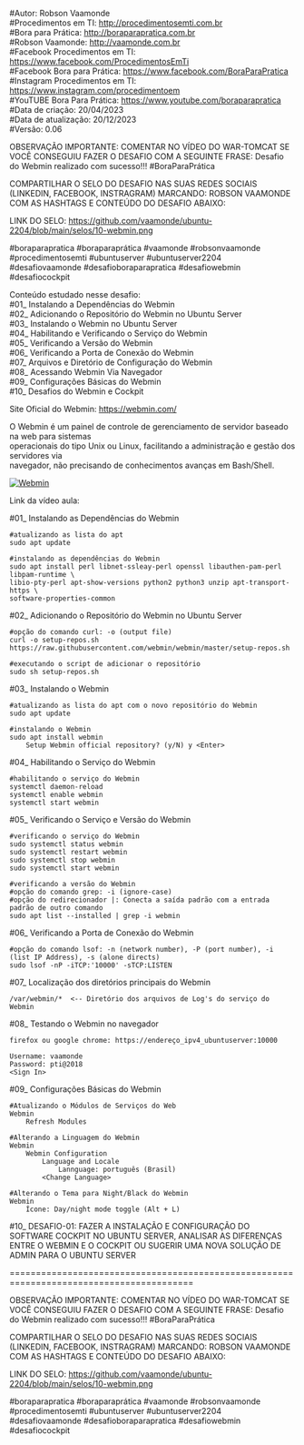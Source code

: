 #Autor: Robson Vaamonde<br>
#Procedimentos em TI: http://procedimentosemti.com.br<br>
#Bora para Prática: http://boraparapratica.com.br<br>
#Robson Vaamonde: http://vaamonde.com.br<br>
#Facebook Procedimentos em TI: https://www.facebook.com/ProcedimentosEmTi<br>
#Facebook Bora para Prática: https://www.facebook.com/BoraParaPratica<br>
#Instagram Procedimentos em TI: https://www.instagram.com/procedimentoem<br>
#YouTUBE Bora Para Prática: https://www.youtube.com/boraparapratica<br>
#Data de criação: 20/04/2023<br>
#Data de atualização: 20/12/2023<br>
#Versão: 0.06<br>

OBSERVAÇÃO IMPORTANTE: COMENTAR NO VÍDEO DO WAR-TOMCAT SE VOCÊ CONSEGUIU FAZER O DESAFIO COM 
A SEGUINTE FRASE: Desafio do Webmin realizado com sucesso!!! #BoraParaPrática

COMPARTILHAR O SELO DO DESAFIO NAS SUAS REDES SOCIAIS (LINKEDIN, FACEBOOK, INSTRAGRAM)
MARCANDO: ROBSON VAAMONDE COM AS HASHTAGS E CONTEÚDO DO DESAFIO ABAIXO: 

LINK DO SELO: https://github.com/vaamonde/ubuntu-2204/blob/main/selos/10-webmin.png

#boraparapratica #boraparaprática #vaamonde #robsonvaamonde #procedimentosemti #ubuntuserver 
#ubuntuserver2204 #desafiovaamonde #desafioboraparapratica #desafiowebmin #desafiocockpit

Conteúdo estudado nesse desafio:<br>
#01_ Instalando a Dependências do Webmin<br>
#02_ Adicionando o Repositório do Webmin no Ubuntu Server<br>
#03_ Instalando o Webmin no Ubuntu Server<br>
#04_ Habilitando e Verificando o Serviço do Webmin<br>
#05_ Verificando a Versão do Webmin<br>
#06_ Verificando a Porta de Conexão do Webmin<br>
#07_ Arquivos e Diretório de Configuração do Webmin<br>
#08_ Acessando Webmin Via Navegador<br>
#09_ Configurações Básicas do Webmin<br>
#10_ Desafios do Webmin e Cockpit<br>

Site Oficial do Webmin: https://webmin.com/<br>

O Webmin é um painel de controle de gerenciamento de servidor baseado na web para sistemas<br>
operacionais do tipo Unix ou Linux, facilitando a administração e gestão dos servidores via<br>
navegador, não precisando de conhecimentos avanças em Bash/Shell.

[![Webmin](http://img.youtube.com/vi//0.jpg)]( "Webmin")

Link da vídeo aula:

#01_ Instalando as Dependências do Webmin<br>

	#atualizando as lista do apt
	sudo apt update

	#instalando as dependências do Webmin
	sudo apt install perl libnet-ssleay-perl openssl libauthen-pam-perl libpam-runtime \
	libio-pty-perl apt-show-versions python2 python3 unzip apt-transport-https \
	software-properties-common

#02_ Adicionando o Repositório do Webmin no Ubuntu Server<br>

	#opção do comando curl: -o (output file)
	curl -o setup-repos.sh https://raw.githubusercontent.com/webmin/webmin/master/setup-repos.sh

	#executando o script de adicionar o repositório
	sudo sh setup-repos.sh

#03_ Instalando o Webmin<br>

	#atualizando as lista do apt com o novo repositório do Webmin
	sudo apt update

	#instalando o Webmin
	sudo apt install webmin
		Setup Webmin official repository? (y/N) y <Enter>

#04_ Habilitando o Serviço do Webmin<br>

	#habilitando o serviço do Webmin
	systemctl daemon-reload
	systemctl enable webmin
	systemctl start webmin

#05_ Verificando o Serviço e Versão do Webmin<br>

	#verificando o serviço do Webmin
	sudo systemctl status webmin
	sudo systemctl restart webmin
	sudo systemctl stop webmin
	sudo systemctl start webmin

	#verificando a versão do Webmin
	#opção do comando grep: -i (ignore-case)
	#opção do redirecionador |: Conecta a saída padrão com a entrada padrão de outro comando
	sudo apt list --installed | grep -i webmin 

#06_ Verificando a Porta de Conexão do Webmin<br>

	#opção do comando lsof: -n (network number), -P (port number), -i (list IP Address), -s (alone directs)
	sudo lsof -nP -iTCP:'10000' -sTCP:LISTEN

#07_ Localização dos diretórios principais do Webmin<br>

	/var/webmin/*  <-- Diretório dos arquivos de Log's do serviço do Webmin

#08_ Testando o Webmin no navegador<br>

	firefox ou google chrome: https://endereço_ipv4_ubuntuserver:10000

	Username: vaamonde
	Password: pti@2018 
	<Sign In>

#09_ Configurações Básicas do Webmin<br>

	#Atualizando o Módulos de Serviços do Web
	Webmin
		Refresh Modules

	#Alterando a Linguagem do Webmin
	Webmin
		Webmin Configuration
			Language and Locale
				Lannguage: português (Brasil)
			<Change Language>
	
	#Alterando o Tema para Night/Black do Webmin
	Webmin
		Ícone: Day/night mode toggle (Alt + L)

#10_ DESAFIO-01: FAZER A INSTALAÇÃO E CONFIGURAÇÃO DO SOFTWARE COCKPIT NO UBUNTU SERVER,
ANALISAR AS DIFERENÇAS ENTRE O WEBMIN E O COCKPIT OU SUGERIR UMA NOVA SOLUÇÃO DE ADMIN
PARA O UBUNTU SERVER

=========================================================================================

OBSERVAÇÃO IMPORTANTE: COMENTAR NO VÍDEO DO WAR-TOMCAT SE VOCÊ CONSEGUIU FAZER O DESAFIO COM 
A SEGUINTE FRASE: Desafio do Webmin realizado com sucesso!!! #BoraParaPrática

COMPARTILHAR O SELO DO DESAFIO NAS SUAS REDES SOCIAIS (LINKEDIN, FACEBOOK, INSTRAGRAM)
MARCANDO: ROBSON VAAMONDE COM AS HASHTAGS E CONTEÚDO DO DESAFIO ABAIXO: 

LINK DO SELO: https://github.com/vaamonde/ubuntu-2204/blob/main/selos/10-webmin.png

#boraparapratica #boraparaprática #vaamonde #robsonvaamonde #procedimentosemti #ubuntuserver 
#ubuntuserver2204 #desafiovaamonde #desafioboraparapratica #desafiowebmin #desafiocockpit
